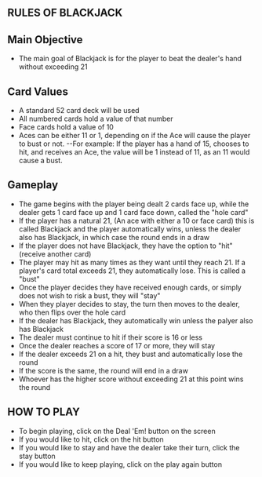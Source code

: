 ## RULES OF BLACKJACK

## Main Objective
* The main goal of Blackjack is for the player to beat the dealer's hand without exceeding 21

## Card Values
* A standard 52 card deck will be used
* All numbered cards hold a value of that number
* Face cards hold a value of 10 
* Aces can be either 11 or 1, depending on if the Ace will cause the player to bust or not.
    --For example: If the player has a hand of 15, chooses to hit, and receives an Ace, the value will be 1 instead of 11,
      as an 11 would cause a bust.

## Gameplay
* The game begins with the player being dealt 2 cards face up, while the dealer gets 1 card face up and 1 card face down, called the "hole card"
* If the player has a natural 21, (An ace with either a 10 or face card) this is called Blackjack and the player automatically wins, unless
  the dealer also has Blackjack, in which case the round ends in a draw
* If the player does not have Blackjack, they have the option to "hit" (receive another card)
* The player may hit as many times as they want until they reach 21. If a player's card total exceeds 21, they automatically lose. This is called a "bust"
* Once the player decides they have received enough cards, or simply does not wish to risk a bust, they will "stay"
* When they player decides to stay, the turn then moves to the dealer, who then flips over the hole card
* If the dealer has Blackjack, they automatically win unless the palyer also has Blackjack
* The dealer must continue to hit if their score is 16 or less
* Once the dealer reaches a score of 17 or more, they will stay
* If the dealer exceeds 21 on a hit, they bust and automatically lose the round
* If the score is the same, the round will end in a draw
* Whoever has the higher score without exceeding 21 at this point wins the round


## HOW TO PLAY
* To begin playing, click on the Deal 'Em! button on the screen
* If you would like to hit, click on the hit button
* If you would like to stay and have the dealer take their turn, click the stay button
* If you would like to keep playing, click on the play again button